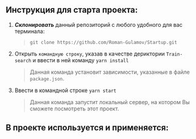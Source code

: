## Инструкция для старта проекта:

1. ***Склонировать*** данный репозиторий с любого удобного для вас терминала:
    > `git clone https://github.com/Roman-Gulamov/Startup.git`
>                     
2. Открыть `командную строку`, указав в качестве дериктории `Train-search` и ввести в ней команду `yarn install`
    > Данная команда установит зависимости, указанные в файле  `package.json`.

3. Ввести в командной строке `yarn start`
    > Данная команда запустит локальный сервер, на котором Вы сможете посмотреть этот проект.  

## В проекте используется и применяется:

